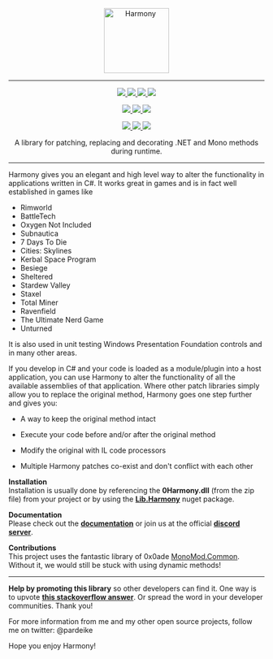 <p align="center">
	<img src="https://raw.githubusercontent.com/pardeike/Harmony/master/HarmonyLogo.png" alt="Harmony" width="128" />
</p>

<hr>

<p align="center">
	<a href="../../releases/latest">
		<img src="https://img.shields.io/github/release/pardeike/harmony.svg?style=flat" />
	</a>
	<a href="https://www.nuget.org/packages/lib.harmony">
		<img src="https://img.shields.io/nuget/v/lib.harmony.svg?style=flat" />
	</a>
	<a href="https://harmony.pardeike.net">
		<img src="https://img.shields.io/badge/documentation-%F0%9F%94%8D-blue?style=flat" />
	</a>
	<a href="../../blob/master/LICENSE">
		<img src="https://img.shields.io/github/license/pardeike/harmony.svg?style=flat" />
	</a>
</p>
<p align="center">
	<a href="https://dev.azure.com/pardeike/Harmony/_build">
		<img src="https://pardeike.visualstudio.com/Harmony/_apis/build/status/Build%20and%20test" />
	</a>
	<a href="https://travis-ci.org/pardeike/Harmony">
		<img src="https://img.shields.io/travis/pardeike/Harmony/master.svg?logo=travis&label=travis:master" /> 
	</a>
	<a href="https://ci.appveyor.com/project/pardeike/harmony">
		<img src="https://img.shields.io/appveyor/ci/pardeike/Harmony/master.svg?logo=appveyor&label=appveyor:master" /> 
	</a>
</p>
<p align="center">
	<a href="mailto:andreas@pardeike.net">
		<img src="https://img.shields.io/badge/email-andreas@pardeike.net-blue.svg?style=flat" />
	</a>
	<a href="https://twitter.com/pardeike">
		<img src="https://img.shields.io/badge/twitter-@pardeike-blue.svg?style=flat&logo=twitter" />
	</a>
	<a href="https://discord.gg/xXgghXR">
		<img src="https://img.shields.io/discord/131466550938042369.svg?style=flat&logo=discord&label=discord" />
	</a>
</p>

<p align="center">
	A library for patching, replacing and decorating .NET and Mono methods during runtime.
</p>

<hr>

Harmony gives you an elegant and high level way to alter the functionality in applications written in C#. It works great in games and is in fact well established in games like  
- Rimworld
- BattleTech
- Oxygen Not Included
- Subnautica
- 7 Days To Die
- Cities: Skylines
- Kerbal Space Program
- Besiege
- Sheltered
- Stardew Valley
- Staxel
- Total Miner
- Ravenfield
- The Ultimate Nerd Game
- Unturned

It is also used in unit testing Windows Presentation Foundation controls and in many other areas.

If you develop in C# and your code is loaded as a module/plugin into a host application, you can use Harmony to alter the functionality of all the available assemblies of that application. Where other patch libraries simply allow you to replace the original method, Harmony goes one step further and gives you:

* A way to keep the original method intact

* Execute your code before and/or after the original method

* Modify the original with IL code processors

* Multiple Harmony patches co-exist and don't conflict with each other

**Installation**  
Installation is usually done by referencing the **0Harmony.dll** (from the zip file) from your project or by using the **[Lib.Harmony](https://www.nuget.org/packages/Lib.Harmony)** nuget package.

**Documentation**  
Please check out the **[documentation](https://harmony.pardeike.net)** or join us at the official **[discord server](https://discord.gg/xXgghXR)**.

**Contributions**  
This project uses the fantastic library of 0x0ade [MonoMod.Common](https://github.com/MonoMod/MonoMod.Common). Without it, we would still be stuck with using dynamic methods!

<hr>

**Help by promoting this library** so other developers can find it. One way is to upvote **[this stackoverflow answer](https://stackoverflow.com/questions/7299097/dynamically-replace-the-contents-of-a-c-sharp-method/42043003#42043003)**. Or spread the word in your developer communities. Thank you!

For more information from me and my other open source projects, follow me on twitter: @pardeike

Hope you enjoy Harmony!
